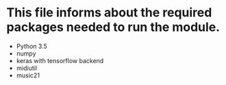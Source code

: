 # This file informs about the required packages needed to run the module.

* Python 3.5
* numpy
* keras with tensorflow backend
* midiutil
* music21